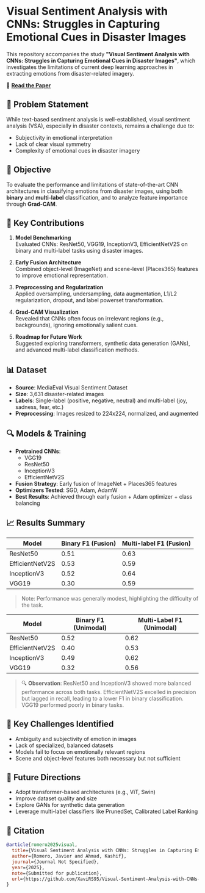 # Visual Sentiment Analysis with CNNs: Struggles in Capturing Emotional Cues in Disaster Images

This repository accompanies the study **"Visual Sentiment Analysis with CNNs: Struggles in Capturing Emotional Cues in Disaster Images"**, which investigates the limitations of current deep learning approaches in extracting emotions from disaster-related imagery.

📄 **[Read the Paper](https://github.com/XaviRS95/Visual-Sentiment-Analysis-with-CNNs-Struggles-in-Capturing-Emotional-Cues-in-Disaster-Images)**

## 🚨 Problem Statement

While text-based sentiment analysis is well-established, visual sentiment analysis (VSA), especially in disaster contexts, remains a challenge due to:
- Subjectivity in emotional interpretation
- Lack of clear visual symmetry
- Complexity of emotional cues in disaster imagery

## 🎯 Objective

To evaluate the performance and limitations of state-of-the-art CNN architectures in classifying emotions from disaster images, using both **binary** and **multi-label** classification, and to analyze feature importance through **Grad-CAM**.

## 🧠 Key Contributions

1. **Model Benchmarking**  
   Evaluated CNNs: ResNet50, VGG19, InceptionV3, EfficientNetV2S on binary and multi-label tasks using disaster images.

2. **Early Fusion Architecture**  
   Combined object-level (ImageNet) and scene-level (Places365) features to improve emotional representation.

3. **Preprocessing and Regularization**  
   Applied oversampling, undersampling, data augmentation, L1/L2 regularization, dropout, and label powerset transformation.

4. **Grad-CAM Visualization**  
   Revealed that CNNs often focus on irrelevant regions (e.g., backgrounds), ignoring emotionally salient cues.

5. **Roadmap for Future Work**  
   Suggested exploring transformers, synthetic data generation (GANs), and advanced multi-label classification methods.

## 📊 Dataset

- **Source**: MediaEval Visual Sentiment Dataset
- **Size**: 3,631 disaster-related images
- **Labels**: Single-label (positive, negative, neutral) and multi-label (joy, sadness, fear, etc.)
- **Preprocessing**: Images resized to 224x224, normalized, and augmented

## 🔍 Models & Training

- **Pretrained CNNs**:
  - VGG19
  - ResNet50
  - InceptionV3
  - EfficientNetV2S
- **Fusion Strategy**: Early fusion of ImageNet + Places365 features
- **Optimizers Tested**: SGD, Adam, AdamW
- **Best Results**: Achieved through early fusion + Adam optimizer + class balancing

## 📈 Results Summary

| Model           | Binary F1 (Fusion) | Multi-label F1 (Fusion)  |
|-----------------|--------------------|--------------------------|
| ResNet50        | 0.51               | 0.63                     |
| EfficientNetV2S | 0.53               | 0.59                     |
| InceptionV3     | 0.52               | 0.64                     |
| VGG19           | 0.30               | 0.59                     |

> Note: Performance was generally modest, highlighting the difficulty of the task.

| Model            |  Binary F1 (Unimodal) | Multi-Label F1 (Unimodal) |
|------------------|-----------------------|---------------------------|
| ResNet50         | 0.52                  | 0.62                      |
| EfficientNetV2S  | 0.40                  | 0.53                      |
| InceptionV3      | 0.49                  | 0.62                      |
| VGG19            | 0.32                  | 0.56                      |

> 🔍 **Observation**: ResNet50 and InceptionV3 showed more balanced performance across both tasks. EfficientNetV2S excelled in precision but lagged in recall, leading to a lower F1 in binary classification. VGG19 performed poorly in binary tasks.

## 📌 Key Challenges Identified

- Ambiguity and subjectivity of emotion in images
- Lack of specialized, balanced datasets
- Models fail to focus on emotionally relevant regions
- Scene and object-level features both necessary but not sufficient

## 🧭 Future Directions

- Adopt transformer-based architectures (e.g., ViT, Swin)
- Improve dataset quality and size
- Explore GANs for synthetic data generation
- Leverage multi-label classifiers like PrunedSet, Calibrated Label Ranking

## 📎 Citation

```bibtex
@article{romero2025visual,
  title={Visual Sentiment Analysis with CNNs: Struggles in Capturing Emotional Cues in Disaster Images},
  author={Romero, Javier and Ahmad, Kashif},
  journal={Journal Not Specified},
  year={2025},
  note={Submitted for publication},
  url={https://github.com/XaviRS95/Visual-Sentiment-Analysis-with-CNNs-Struggles-in-Capturing-Emotional-Cues-in-Disaster-Images}
}

